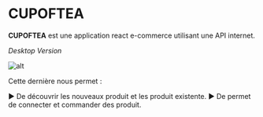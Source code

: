 # CUPOFTEA

**CUPOFTEA** est une application react e-commerce utilisant une API internet. 

*Desktop Version*

![alt](https://github.com/ahmedKhaireddine/ahmedKhaireddinegif.github.io/blob/master/ezgif.com-video-to-gif%20(1).gif?raw=true)

Cette dernière nous permet :

► De découvrir les nouveaux produit et les produit existente.
► De permet de connecter et commander des produit.
```
